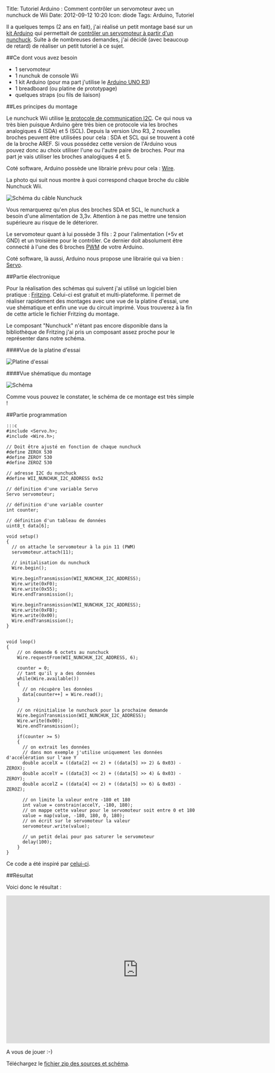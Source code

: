 Title: Tutoriel Arduino : Comment contrôler un servomoteur avec un nunchuck de Wii
Date: 2012-09-12 10:20
Icon: diode
Tags: Arduino, Tutoriel

Il a quelques temps (2 ans en fait), j'ai réalisé un petit montage basé sur un [kit Arduino](/arduino.html) qui permettait de [contrôler un servomoteur à partir d'un nunchuck](/premier-montage-arduino-controler-un-servo-moteur-avec-un-nunchuck-wii.html). Suite à de nombreuses demandes, j'ai décidé (avec beaucoup de retard) de réaliser un petit tutoriel à ce sujet.

##Ce dont vous avez besoin

- 1 servomoteur
- 1 nunchuk de console Wii
- 1 kit Arduino (pour ma part j'utilise le [Arduino UNO R3](http://arduino.cc/en/Main/ArduinoBoardUno))
- 1 breadboard (ou platine de prototypage)
- quelques straps (ou fils de liaison)

##Les principes du montage

Le nunchuck Wii utilise [le protocole de communication I2C](http://fr.wikipedia.org/wiki/I2C). Ce qui nous va très bien puisque Arduino gère très bien ce protocole via les broches analogiques 4 (SDA) et 5 (SCL). Depuis la version Uno R3, 2 nouvelles broches peuvent être utilisées pour cela : SDA et SCL qui se trouvent à coté de la broche AREF. Si vous possédez cette version de l'Arduino vous pouvez donc au choix utiliser l'une ou l'autre paire de broches. Pour ma part je vais utiliser les broches analogiques 4 et 5.

Coté software, Arduino possède une librairie prévu pour cela : [Wire](http://arduino.cc/en/Reference/Wire).

La photo qui suit nous montre à quoi correspond chaque broche du câble Nunchuck Wii.

![Schéma du câble Nunchuck](|filename|/images/nunchuck-cable-schema.png)

Vous remarquerez qu'en plus des broches SDA et SCL, le nunchuck a besoin d'une alimentation de 3,3v. Attention à ne pas mettre une tension supérieure au risque de le déteriorer.

Le servomoteur quant à lui possède 3 fils : 2 pour l'alimentation (+5v et GND) et un troisième pour le contrôler. Ce dernier doit absolument être connecté à l'une des 6 broches [PWM](http://fr.wikipedia.org/wiki/Modulation_de_largeur_d'impulsion) de votre Arduino.

Coté software, là aussi, Arduino nous propose une librairie qui va bien : [Servo](http://arduino.cc/en/Reference/Servo).

##Partie électronique

Pour la réalisation des schémas qui suivent j'ai utilisé un logiciel bien pratique : [Fritzing](http://fritzing.org/). Celui-ci est gratuit et multi-plateforme. Il permet de réaliser rapidement des montages avec une vue de la platine d'essai, une vue shématique et enfin une vue du circuit imprimé. Vous trouverez à la fin de cette article le fichier Fritzing du montage.

Le composant "Nunchuck" n'étant pas encore disponible dans la bibliothèque de Fritzing j'ai pris un composant assez proche pour le représenter dans notre schéma.

####Vue de la platine d'essai

![Platine d'essai](|filename|/images/arduino-nunchuck-servo-platine.png)

####Vue shématique du montage

![Schéma](|filename|/images/arduino-nunchuck-servo-schema.png)

Comme vous pouvez le constater, le schéma de ce montage est très simple !

##Partie programmation

    :::c
    #include <Servo.h>;
    #include <Wire.h>;

    // Doit être ajusté en fonction de chaque nunchuck
    #define ZEROX 530
    #define ZEROY 530
    #define ZEROZ 530

    // adresse I2C du nunchuck
    #define WII_NUNCHUK_I2C_ADDRESS 0x52

    // définition d'une variable Servo
    Servo servomoteur;

    // définition d'une variable counter
    int counter;

    // définition d'un tableau de données
    uint8_t data[6];

    void setup()
    {
      // on attache le servomoteur à la pin 11 (PWM)
      servomoteur.attach(11);

      // initialisation du nunchuck
      Wire.begin();

      Wire.beginTransmission(WII_NUNCHUK_I2C_ADDRESS);
      Wire.write(0xF0);
      Wire.write(0x55);
      Wire.endTransmission();

      Wire.beginTransmission(WII_NUNCHUK_I2C_ADDRESS);
      Wire.write(0xFB);
      Wire.write(0x00);
      Wire.endTransmission();
    }


    void loop()
    {
        // on demande 6 octets au nunchuck
        Wire.requestFrom(WII_NUNCHUK_I2C_ADDRESS, 6);

        counter = 0;
        // tant qu'il y a des données
        while(Wire.available())
        {
          // on récupère les données
          data[counter++] = Wire.read();
        }

        // on réinitialise le nunchuck pour la prochaine demande
        Wire.beginTransmission(WII_NUNCHUK_I2C_ADDRESS);
        Wire.write(0x00);
        Wire.endTransmission();

        if(counter >= 5)
        {
          // on extrait les données
          // dans mon exemple j'utilise uniquement les données d'accélération sur l'axe Y
          double accelX = ((data[2] << 2) + ((data[5] >> 2) & 0x03) - ZEROX);
          double accelY = ((data[3] << 2) + ((data[5] >> 4) & 0x03) - ZEROY);
          double accelZ = ((data[4] << 2) + ((data[5] >> 6) & 0x03) - ZEROZ);

          // on limite la valeur entre -180 et 180
          int value = constrain(accelY, -180, 180);
          // on mappe cette valeur pour le servomoteur soit entre 0 et 180
          value = map(value, -180, 180, 0, 180);
          // on écrit sur le servomoteur la valeur
          servomoteur.write(value);

          // un petit delai pour pas saturer le servomoteur
          delay(100);
        }
    }

Ce code a été inspiré par [celui-ci](https://github.com/chrisgilmerproj/WiiChuck).

##Résultat

Voici donc le résultat :


<iframe src="https://player.vimeo.com/video/15865874" width="700" height="393" frameborder="0" webkitallowfullscreen mozallowfullscreen allowfullscreen></iframe>

A vous de jouer :-)


Téléchargez le [fichier zip des sources et schéma](/downloads/wii_nunchuck.zip).
